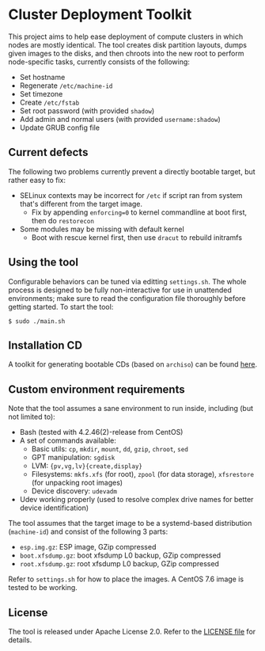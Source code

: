 # Cluster Deployment Toolkit

This project aims to help ease deployment of compute clusters in which nodes are mostly identical.  The tool creates disk partition layouts, dumps given images to the disks, and then chroots into the new root to perform node-specific tasks, currently consists of the following:

- Set hostname
- Regenerate `/etc/machine-id`
- Set timezone
- Create `/etc/fstab`
- Set root password (with provided `shadow`)
- Add admin and normal users (with provided `username:shadow`)
- Update GRUB config file

## Current defects

The following two problems currently prevent a directly bootable target, but rather easy to fix:

- SELinux contexts may be incorrect for `/etc` if script ran from system that's different from the target image.
  - Fix by appending `enforcing=0` to kernel commandline at boot first, then do `restorecon`
- Some modules may be missing with default kernel
  - Boot with rescue kernel first, then use `dracut` to rebuild initramfs

## Using the tool

Configurable behaviors can be tuned via editting `settings.sh`.  The whole process is designed to be fully non-interactive for use in unattended environments; make sure to read the configuration file thoroughly before getting started.  To start the tool:

```
$ sudo ./main.sh
```

## Installation CD

A toolkit for generating bootable CDs (based on `archiso`) can be found [here](https://github.com/KireinaHoro/cluster-deploy-cd).

## Custom environment requirements

Note that the tool assumes a sane environment to run inside, including (but not limited to):

- Bash (tested with 4.2.46(2)-release from CentOS)
- A set of commands available:
   - Basic utils: `cp`, `mkdir`, `mount`, `dd`, `gzip`, `chroot`, `sed`
   - GPT manipulation: `sgdisk`
   - LVM: `{pv,vg,lv}{create,display}`
   - Filesystems: `mkfs.xfs` (for root), `zpool` (for data storage), `xfsrestore` (for unpacking root images)
   - Device discovery: `udevadm`
- Udev working properly (used to resolve complex drive names for better device identification)

The tool assumes that the target image to be a systemd-based distribution (`machine-id`) and consist of the following 3 parts:

- `esp.img.gz`: ESP image, GZip compressed
- `boot.xfsdump.gz`: boot xfsdump L0 backup, GZip compressed
- `root.xfsdump.gz`: root xfsdump L0 backup, GZip compressed

Refer to `settings.sh` for how to place the images.  A CentOS 7.6 image is tested to be working.


## License

The tool is released under Apache License 2.0.  Refer to the [LICENSE file](LICENSE) for details.

